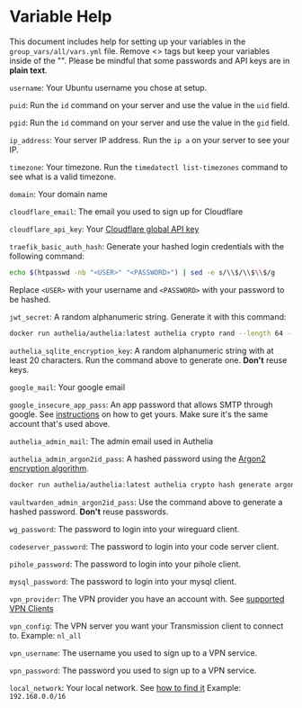# Variable Help

This document includes help for setting up your variables in the `group_vars/all/vars.yml` file.
Remove <> tags but keep your variables inside of the "". Please be mindful that some passwords and API keys are in **plain text**.

`username`: Your Ubuntu username you chose at setup.

`puid`: Run the `id` command on your server and use the value in the `uid` field.

`pgid`: Run the `id` command on your server and use the value in the `gid` field.

`ip_address`: Your server IP address. Run the `ip a` on your server to see your IP.

`timezone`: Your timezone. Run the `timedatectl list-timezones` command to see what is a valid timezone.

`domain`: Your domain name

`cloudflare_email`: The email you used to sign up for Cloudflare

`cloudflare_api_key`: Your [Cloudflare global API key](https://developers.cloudflare.com/fundamentals/api/get-started/keys/)

`traefik_basic_auth_hash`: Generate your hashed login credentials with the following command:

```bash
echo $(htpasswd -nb "<USER>" "<PASSWORD>") | sed -e s/\\$/\\$\\$/g
```

Replace `<USER>` with your username and `<PASSWORD>` with your password to be hashed.

`jwt_secret`: A random alphanumeric string. Generate it with this command:

```bash
docker run authelia/authelia:latest authelia crypto rand --length 64 --charset alphanumeric
```

`authelia_sqlite_encryption_key`: A random alphanumeric string with at least 20 characters. Run the command above to generate one. **Don't** reuse keys.

`google_mail`: Your google email

`google_insecure_app_pass`: An app password that allows SMTP through google. See [instructions](https://support.google.com/accounts/answer/185833?hl=en) on how to get yours. Make sure it's the same account that's used above.

`authelia_admin_mail`: The admin email used in Authelia

`authelia_admin_argon2id_pass`: A hashed password using the [Argon2 encryption algorithm](https://www.authelia.com/reference/guides/passwords/).

```bash
docker run authelia/authelia:latest authelia crypto hash generate argon2 --password '<PASSWORD>'
```

`vaultwarden_admin_argon2id_pass`: Use the command above to generate a hashed password. **Don't** reuse passwords.

`wg_password`: The password to login into your wireguard client.

`codeserver_password`: The password to login into your code server client.

`pihole_password`: The password to login into your pihole client.

`mysql_password`: The password to login into your mysql client.

`vpn_provider`: The VPN provider you have an account with. See [supported VPN Clients](https://haugene.github.io/docker-transmission-openvpn/supported-providers/)

`vpn_config`: The VPN server you want your Transmission client to connect to. Example: `nl_all`

`vpn_username`: The username you used to sign up to a VPN service.

`vpn_password`: The password you used to sign up to a VPN service.

`local_network`: Your local network. See [how to find it](https://www.youtube.com/watch?v=d2pnH4k9rZ0) Example: `192.168.0.0/16`
